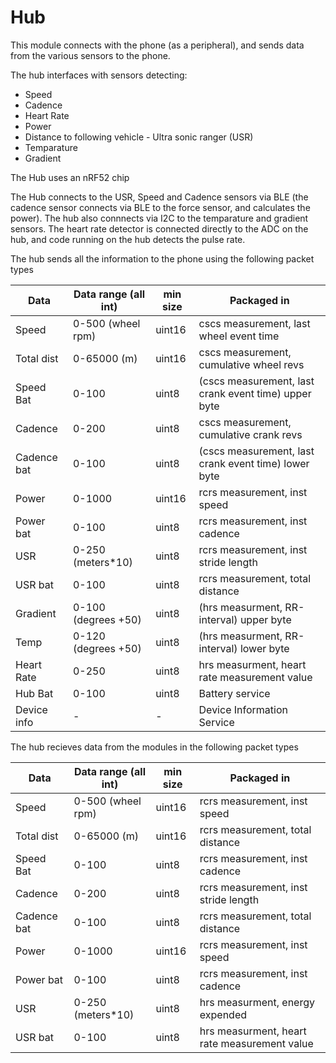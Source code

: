# Hub

This module connects with the phone (as a peripheral), and sends data from the various
sensors to the phone.

The hub interfaces with sensors detecting:
- Speed
- Cadence
- Heart Rate
- Power
- Distance to following vehicle - Ultra sonic ranger (USR)
- Temparature
- Gradient

The Hub uses an nRF52 chip

The Hub connects to the USR, Speed and Cadence sensors via BLE (the cadence sensor
connects via BLE to the force sensor, and calculates the power). The hub also connnects
via I2C to the temparature and gradient sensors.  The heart rate detector is connected
directly to the ADC on the hub, and code running on the hub detects the pulse rate.

The hub sends all the information to the phone using the following packet types 

| Data	        |Data range (all int)	        | min size	| Packaged in|
| ------------- |------------------------------ | -------   | ---------------|
| Speed	        | 0-500 (wheel rpm)             | uint16	| cscs measurement, last wheel event time |
| Total dist    | 0-65000 (m)	                | uint16	| cscs measurement, cumulative wheel revs |
| Speed Bat	    | 0-100	                        | uint8	    | (cscs measurement, last crank event time) upper byte |
| Cadence	    | 0-200	                        | uint8	    | cscs measurement, cumulative crank revs |
| Cadence bat	| 0-100	                        | uint8	    | (cscs measurement, last crank event time) lower byte |
| Power	        | 0-1000	                    | uint16	| rcrs measurement, inst speed |
| Power bat	    | 0-100	                        | uint8	    | rcrs measurement, inst cadence |
| USR	        | 0-250 (meters*10)	            | uint8	    | rcrs measurement, inst stride length |
| USR bat	    | 0-100	                        | uint8	    | rcrs measurement, total distance |
| Gradient	    | 0-100 (degrees +50)	        | uint8	    | (hrs measurment, RR-interval) upper byte |
| Temp	        | 0-120 (degrees +50)	        | uint8	    | (hrs measurment, RR-interval) lower byte |
| Heart Rate	| 0-250	                        | uint8	    | hrs measurment, heart rate measurement value |
| Hub Bat	    | 0-100	                        | uint8	    | Battery service |
| Device info	| -	                            | -	        | Device Information Service |

The hub recieves data from the modules in the following packet types

| Data	        | Data range (all int)	    | min size	| Packaged in |
| ------------- | ------------------------- | --------- | ----------- |
| Speed	        | 0-500 (wheel rpm)         | uint16	| rcrs measurement, inst speed |
| Total dist	| 0-65000 (m)	            | uint16	| rcrs measurement, total distance |
| Speed Bat	    | 0-100	                    | uint8	    | rcrs measurement, inst cadence |
| Cadence	    | 0-200	                    | uint8	    | rcrs measurement, inst stride length |
| Cadence bat	| 0-100	                    | uint8	    | rcrs measurement, total distance |
| Power	        | 0-1000	                | uint16	| rcrs measurement, inst speed |
| Power bat	    | 0-100	                    | uint8	    | rcrs measurement, inst cadence |
| USR	        | 0-250 (meters*10)	        | uint8	    | hrs measurment, energy expended |
| USR bat	    | 0-100	                    | uint8	    | hrs measurment, heart rate measurement value |
